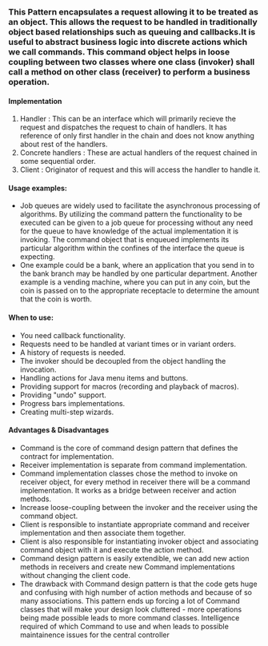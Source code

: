 ### This Pattern encapsulates a request allowing it to be treated as an object. This allows the request to be handled in traditionally object based relationships such as queuing and callbacks.It is useful to abstract business logic into discrete actions which we call commands. This command object helps in loose coupling between two classes where one class (invoker) shall call a method on other class (receiver) to perform a business operation.


#### Implementation
1. Handler : This can be an interface which will primarily recieve the request and dispatches the request to chain of handlers. It has reference of only first handler in the chain and does not know anything about rest of the handlers.
2. Concrete handlers : These are actual handlers of the request chained in some sequential order.
3. Client : Originator of request and this will access the handler to handle it.


#### Usage examples: 
 * Job queues are widely used to facilitate the asynchronous processing of algorithms. By utilizing the command pattern the functionality to be executed can be given to a job queue for processing without any need for the queue to have knowledge of the actual implementation it is invoking. The command object that is enqueued implements its particular algorithm within the confines of the interface the queue is expecting.
 * One example could be a bank, where an application that you send in to the bank branch may be handled by one particular department. Another example is a vending machine, where you can put in any coin, but the coin is passed on to the appropriate receptacle to determine the amount that the coin is worth. 


#### When to use:
 * You need callback functionality.
 * Requests need to be handled at variant times or in variant orders.
 * A history of requests is needed.
 * The invoker should be decoupled from the object handling the invocation.
 * Handling actions for Java menu items and buttons.
 * Providing support for macros (recording and playback of macros).
 * Providing "undo" support.
 * Progress bars implementations.
 * Creating multi-step wizards.

#### Advantages & Disadvantages
 * Command is the core of command design pattern that defines the contract for implementation.
 * Receiver implementation is separate from command implementation.
 * Command implementation classes chose the method to invoke on receiver object, for every method in receiver there will be a command implementation. It works as a bridge between receiver and action methods.
 * Increase loose-coupling between the invoker and the receiver using the command object.
 * Client is responsible to instantiate appropriate command and receiver implementation and then associate them together.
 * Client is also responsible for instantiating invoker object and associating command object with it and execute the action method.
 * Command design pattern is easily extendible, we can add new action methods in receivers and create new Command implementations without changing the client code.
 * The drawback with Command design pattern is that the code gets huge and confusing with high number of action methods and because of so many associations. This pattern ends up forcing a lot of Command classes that will make your design look cluttered - more operations being made possible leads to more command classes. Intelligence required of which Command to use and when leads to possible maintainence issues for the central controller